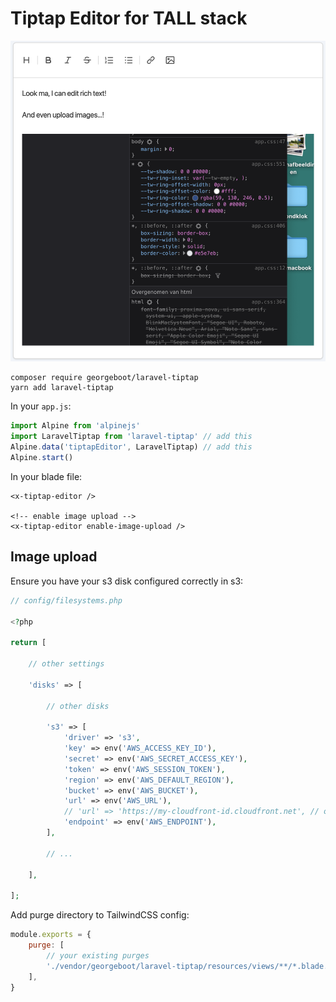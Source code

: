 # Tiptap Editor for TALL stack

<p align="center"><img src="/screenshot.png" alt="Screenshot"></p>

```
composer require georgeboot/laravel-tiptap
yarn add laravel-tiptap
```

In your `app.js`:

```js
import Alpine from 'alpinejs'
import LaravelTiptap from 'laravel-tiptap' // add this
Alpine.data('tiptapEditor', LaravelTiptap) // add this
Alpine.start()
```

In your blade file:
```blade
<x-tiptap-editor />

<!-- enable image upload -->
<x-tiptap-editor enable-image-upload />
```

## Image upload
Ensure you have your s3 disk configured correctly in s3:
```php
// config/filesystems.php

<?php

return [

    // other settings
    
    'disks' => [

        // other disks 

        's3' => [
            'driver' => 's3',
            'key' => env('AWS_ACCESS_KEY_ID'),
            'secret' => env('AWS_SECRET_ACCESS_KEY'),
            'token' => env('AWS_SESSION_TOKEN'),
            'region' => env('AWS_DEFAULT_REGION'),
            'bucket' => env('AWS_BUCKET'),
            'url' => env('AWS_URL'),
            // 'url' => 'https://my-cloudfront-id.cloudfront.net', // optional: if you use cloudfront or some other cdn in front of s3
            'endpoint' => env('AWS_ENDPOINT'),
        ],

        // ...

    ],

];
```

Add purge directory to TailwindCSS config:
```js
module.exports = {
    purge: [
        // your existing purges
        './vendor/georgeboot/laravel-tiptap/resources/views/**/*.blade.php',
    ],
}
```

